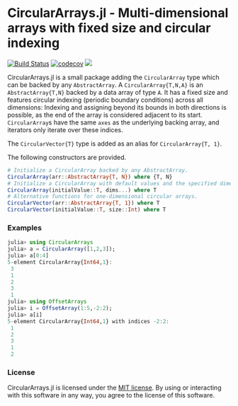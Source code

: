 # CircularArrays.jl - Multi-dimensional arrays with fixed size and circular indexing

[![Build Status](https://travis-ci.com/Vexatos/CircularArrays.jl.svg?branch=master)](https://travis-ci.com/Vexatos/CircularArrays.jl)
[![codecov](https://codecov.io/gh/Vexatos/CircularArrays.jl/branch/master/graph/badge.svg)](https://codecov.io/gh/Vexatos/CircularArrays.jl)
[![](https://img.shields.io/badge/docs-stable-blue.svg)](https://juliahub.com/docs/CircularArrays/)

CircularArrays.jl is a small package adding the `CircularArray` type which can be backed by any `AbstractArray`. A `CircularArray{T,N,A}` is an `AbstractArray{T,N}` backed by a data array of type `A`. It has a fixed size and features circular indexing (periodic boundary conditions) across all dimensions: Indexing and assigning beyond its bounds in both directions is possible, as the end of the array is considered adjacent to its start. `CircularArray`s have the same `axes` as the underlying backing array, and iterators only iterate over these indices.

The `CircularVector{T}` type is added as an alias for `CircularArray{T, 1}`.

The following constructors are provided.

```julia
# Initialize a CircularArray backed by any AbstractArray.
CircularArray(arr::AbstractArray{T, N}) where {T, N}
# Initialize a CircularArray with default values and the specified dimensions.
CircularArray(initialValue::T, dims...) where T
# Alternative functions for one-dimensional circular arrays.
CircularVector(arr::AbstractArray{T, 1}) where T
CircularVector(initialValue::T, size::Int) where T
```

### Examples

```julia
julia> using CircularArrays
julia> a = CircularArray([1,2,3]);
julia> a[0:4]
5-element CircularArray{Int64,1}:
 3
 1
 2
 3
 1
julia> using OffsetArrays
julia> i = OffsetArray(1:5,-2:2);
julia> a[i]
5-element CircularArray{Int64,1} with indices -2:2:
 1
 2
 3
 1
 2
```


### License

CircularArrays.jl is licensed under the [MIT license](LICENSE.md). By using or interacting with this software in any way, you agree to the license of this software.
